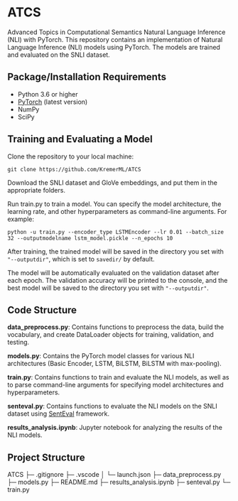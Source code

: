 # ATCS
Advanced Topics in Computational Semantics
Natural Language Inference (NLI) with PyTorch. This repository contains an implementation of Natural Language Inference (NLI) models using PyTorch. The models are trained and evaluated on the SNLI dataset.

## Package/Installation Requirements
- Python 3.6 or higher
- [PyTorch](https://pytorch.org/) (latest version)
- NumPy
- SciPy

## Training and Evaluating a Model
Clone the repository to your local machine:
```
git clone https://github.com/KremerML/ATCS
```

Download the SNLI dataset and GloVe embeddings, and put them in the appropriate folders.

Run train.py to train a model. You can specify the model architecture, the learning rate, and other hyperparameters as command-line arguments. For example:

```
python -u train.py --encoder_type LSTMEncoder --lr 0.01 --batch_size 32 --outputmodelname lstm_model.pickle --n_epochs 10
```

After training, the trained model will be saved in the directory you set with `"--outputdir"`, which is set to `savedir/` by default.

The model will be automatically evaluated on the validation dataset after each epoch. The validation accuracy will be printed to the console, and the best model will be saved to the directory you set with `"--outputdir"`.

## Code Structure
**data_preprocess.py**: Contains functions to preprocess the data, build the vocabulary, and create DataLoader objects for training, validation, and testing.

**models.py**: Contains the PyTorch model classes for various NLI architectures (Basic Encoder, LSTM, BiLSTM, BiLSTM with max-pooling).

**train.py**: Contains functions to train and evaluate the NLI models, as well as to parse command-line arguments for specifying model architectures and hyperparameters.

**senteval.py**: Contains functions to evaluate the NLI models on the SNLI dataset using [SentEval](https://github.com/facebookresearch/SentEval) framework.

**results_analysis.ipynb**: Jupyter notebook for analyzing the results of the NLI models.

## Project Structure
ATCS
├─ .gitignore
├─ .vscode
│  └─ launch.json
├─ data_preprocess.py
├─ models.py
├─ README.md
├─ results_analysis.ipynb
├─ senteval.py
└─ train.py